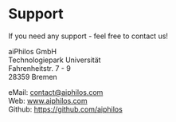 # Support

If you need any support - feel free to contact us!

aiPhilos GmbH  
Technologiepark Universität  
Fahrenheitstr. 7 - 9  
28359 Bremen  

eMail: contact@aiphilos.com  
Web: www.aiphilos.com  
Github: https://github.com/aiphilos


